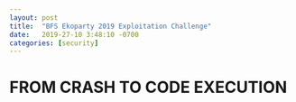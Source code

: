 ```yaml
---
layout: post
title:  "BFS Ekoparty 2019 Exploitation Challenge"
date:   2019-27-10 3:48:10 -0700
categories: [security]
---
```


# FROM CRASH TO CODE EXECUTION

